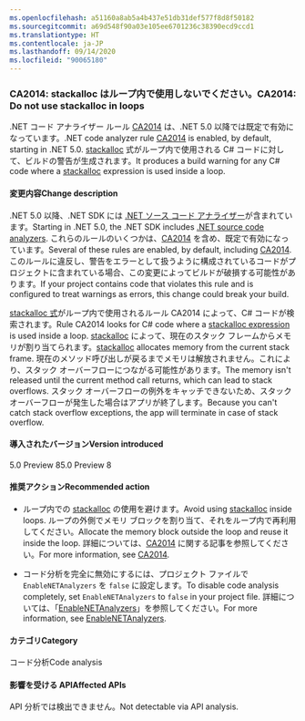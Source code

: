 ```yaml
---
ms.openlocfilehash: a51160a8ab5a4b437e51db31def577f8d8f50182
ms.sourcegitcommit: a69d548f90a03e105ee6701236c38390ecd9ccd1
ms.translationtype: HT
ms.contentlocale: ja-JP
ms.lasthandoff: 09/14/2020
ms.locfileid: "90065180"
---
```

### <a name="ca2014-do-not-use-stackalloc-in-loops"></a><span data-ttu-id="a762c-101">CA2014: stackalloc はループ内で使用しないでください。</span><span class="sxs-lookup"><span data-stu-id="a762c-101">CA2014: Do not use stackalloc in loops</span></span>

<span data-ttu-id="a762c-102">.NET コード アナライザー ルール [CA2014](/visualstudio/code-quality/ca2014) は、.NET 5.0 以降では既定で有効になっています。</span><span class="sxs-lookup"><span data-stu-id="a762c-102">.NET code analyzer rule [CA2014](/visualstudio/code-quality/ca2014) is enabled, by default, starting in .NET 5.0.</span></span> <span data-ttu-id="a762c-103">[stackalloc](../../../../docs/csharp/language-reference/operators/stackalloc.md) 式がループ内で使用される C# コードに対して、ビルドの警告が生成されます。</span><span class="sxs-lookup"><span data-stu-id="a762c-103">It produces a build warning for any C# code where a [stackalloc](../../../../docs/csharp/language-reference/operators/stackalloc.md) expression is used inside a loop.</span></span>

#### <a name="change-description"></a><span data-ttu-id="a762c-104">変更内容</span><span class="sxs-lookup"><span data-stu-id="a762c-104">Change description</span></span>

<span data-ttu-id="a762c-105">.NET 5.0 以降、.NET SDK には [.NET ソース コード アナライザー](../../../../docs/fundamentals/productivity/code-analysis.md)が含まれています。</span><span class="sxs-lookup"><span data-stu-id="a762c-105">Starting in .NET 5.0, the .NET SDK includes [.NET source code analyzers](../../../../docs/fundamentals/productivity/code-analysis.md).</span></span> <span data-ttu-id="a762c-106">これらのルールのいくつかは、[CA2014](/visualstudio/code-quality/ca2014) を含め、既定で有効になっています。</span><span class="sxs-lookup"><span data-stu-id="a762c-106">Several of these rules are enabled, by default, including [CA2014](/visualstudio/code-quality/ca2014).</span></span> <span data-ttu-id="a762c-107">このルールに違反し、警告をエラーとして扱うように構成されているコードがプロジェクトに含まれている場合、この変更によってビルドが破損する可能性があります。</span><span class="sxs-lookup"><span data-stu-id="a762c-107">If your project contains code that violates this rule and is configured to treat warnings as errors, this change could break your build.</span></span>

<span data-ttu-id="a762c-108">[stackalloc 式](../../../../docs/csharp/language-reference/operators/stackalloc.md)がループ内で使用されるルール CA2014 によって、C# コードが検索されます。</span><span class="sxs-lookup"><span data-stu-id="a762c-108">Rule CA2014 looks for C# code where a [stackalloc expression](../../../../docs/csharp/language-reference/operators/stackalloc.md) is used inside a loop.</span></span> <span data-ttu-id="a762c-109">[stackalloc](../../../../docs/csharp/language-reference/operators/stackalloc.md) によって、現在のスタック フレームからメモリが割り当てられます。</span><span class="sxs-lookup"><span data-stu-id="a762c-109">[stackalloc](../../../../docs/csharp/language-reference/operators/stackalloc.md) allocates memory from the current stack frame.</span></span> <span data-ttu-id="a762c-110">現在のメソッド呼び出しが戻るまでメモリは解放されません。これにより、スタック オーバーフローにつながる可能性があります。</span><span class="sxs-lookup"><span data-stu-id="a762c-110">The memory isn't released until the current method call returns, which can lead to stack overflows.</span></span> <span data-ttu-id="a762c-111">スタック オーバーフローの例外をキャッチできないため、スタック オーバーフローが発生した場合はアプリが終了します。</span><span class="sxs-lookup"><span data-stu-id="a762c-111">Because you can't catch stack overflow exceptions, the app will terminate in case of stack overflow.</span></span>

#### <a name="version-introduced"></a><span data-ttu-id="a762c-112">導入されたバージョン</span><span class="sxs-lookup"><span data-stu-id="a762c-112">Version introduced</span></span>

<span data-ttu-id="a762c-113">5.0 Preview 8</span><span class="sxs-lookup"><span data-stu-id="a762c-113">5.0 Preview 8</span></span>

#### <a name="recommended-action"></a><span data-ttu-id="a762c-114">推奨アクション</span><span class="sxs-lookup"><span data-stu-id="a762c-114">Recommended action</span></span>

- <span data-ttu-id="a762c-115">ループ内での [stackalloc](../../../../docs/csharp/language-reference/operators/stackalloc.md) の使用を避けます。</span><span class="sxs-lookup"><span data-stu-id="a762c-115">Avoid using [stackalloc](../../../../docs/csharp/language-reference/operators/stackalloc.md) inside loops.</span></span> <span data-ttu-id="a762c-116">ループの外側でメモリ ブロックを割り当て、それをループ内で再利用してください。</span><span class="sxs-lookup"><span data-stu-id="a762c-116">Allocate the memory block outside the loop and reuse it inside the loop.</span></span> <span data-ttu-id="a762c-117">詳細については、[CA2014](/visualstudio/code-quality/ca2014) に関する記事を参照してください。</span><span class="sxs-lookup"><span data-stu-id="a762c-117">For more information, see [CA2014](/visualstudio/code-quality/ca2014).</span></span>

- <span data-ttu-id="a762c-118">コード分析を完全に無効にするには、プロジェクト ファイルで `EnableNETAnalyzers` を `false` に設定します。</span><span class="sxs-lookup"><span data-stu-id="a762c-118">To disable code analysis completely, set `EnableNETAnalyzers` to `false` in your project file.</span></span> <span data-ttu-id="a762c-119">詳細については、「[EnableNETAnalyzers](../../../../docs/core/project-sdk/msbuild-props.md#enablenetanalyzers)」を参照してください。</span><span class="sxs-lookup"><span data-stu-id="a762c-119">For more information, see [EnableNETAnalyzers](../../../../docs/core/project-sdk/msbuild-props.md#enablenetanalyzers).</span></span>

#### <a name="category"></a><span data-ttu-id="a762c-120">カテゴリ</span><span class="sxs-lookup"><span data-stu-id="a762c-120">Category</span></span>

<span data-ttu-id="a762c-121">コード分析</span><span class="sxs-lookup"><span data-stu-id="a762c-121">Code analysis</span></span>

#### <a name="affected-apis"></a><span data-ttu-id="a762c-122">影響を受ける API</span><span class="sxs-lookup"><span data-stu-id="a762c-122">Affected APIs</span></span>

<span data-ttu-id="a762c-123">API 分析では検出できません。</span><span class="sxs-lookup"><span data-stu-id="a762c-123">Not detectable via API analysis.</span></span>

<!--

#### Affected APIs

Not detectable via API analysis.

-->
